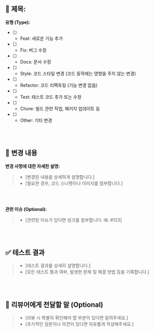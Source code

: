 ## 📝 제목: 

**유형 (Type):**


- [ ] * Feat: 새로운 기능 추가
- [ ] * Fix: 버그 수정
- [ ] * Docs: 문서 수정
- [ ] * Style: 코드 스타일 변경 (코드 동작에는 영향을 주지 않는 변경)
- [ ] * Refactor: 코드 리팩토링 (기능 변경 없음)
- [ ] * Test: 테스트 코드 추가 또는 수정
- [ ] * Chore: 빌드 관련 작업, 패키지 업데이트 등
- [ ] * Other: 기타 변경

<br><br>

## 📑 변경 내용

**변경 사항에 대한 자세한 설명:**

> * [변경된 내용을 상세하게 설명합니다.]
> * [필요한 경우, 코드 스니펫이나 이미지를 첨부합니다.]

<br><br>


**관련 이슈 (Optional):**

> * [관련된 이슈가 있다면 링크를 첨부합니다. 예: #123]

<br><br>

## ✅ 테스트 결과

> * [테스트 결과를 상세히 설명합니다.]
> * [모든 테스트 통과 여부, 발생한 문제 및 해결 방법 등을 기록합니다.]

<br><br>


## 🙋 리뷰어에게 전달할 말 (Optional)

> * [리뷰 시 특별히 확인해야 할 부분이 있다면 알려주세요.]
> * [추가적인 질문이나 의견이 있다면 자유롭게 작성해주세요.]

<br><br>